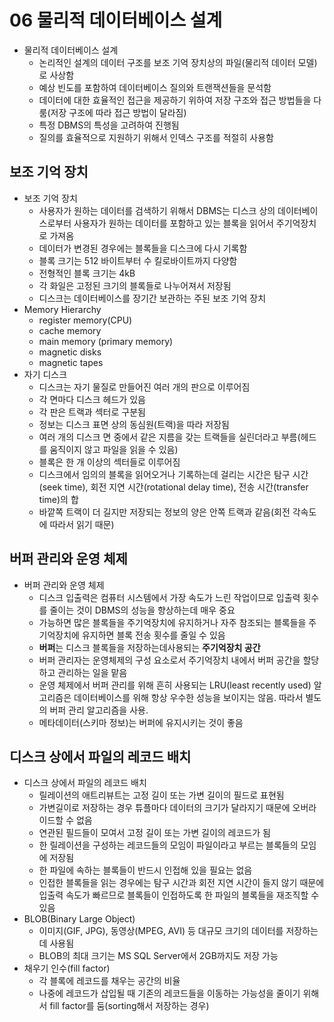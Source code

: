 # 06 물리적 데이터베이스 설계

- 물리적 데이터베이스 설계
  - 논리적인 설계의 데이터 구조를 보조 기억 장치상의 파일(물리적 데이터 모델)로 사상함
  - 예상 빈도를 포함하여 데이터베이스 질의와 트랜잭션들을 문석함
  - 데이터에 대한 효율적인 접근을 제공하기 위하여 저장 구조와 접근 방법들을 다룸(저장 구조에 따라 접근 방법이 달라짐)
  - 특정 DBMS의 특성을 고려하여 진행됨 
  - 질의를 효율적으로 지원하기 위해서 인덱스 구조를 적절히 사용함



## 보조 기억 장치

- 보조 기억 장치
  - 사용자가 원하는 데이터를 검색하기 위해서 DBMS는 디스크 상의 데이터베이스로부터 사용자가 원하는 데이터를 포함하고 있는 블록을 읽어서 주기억장치로 가져옴
  - 데이터가 변경된 경우에는 블록들을 디스크에 다시 기록함
  - 블록 크기는 512 바이트부터 수 킬로바이트까지 다양함
  - 전형적인 블록 크기는 4kB
  - 각 화일은 고정된 크기의 블록들로 나누어져서 저장됨
  - 디스크는 데이터베이스를 장기간 보관하는 주된 보조 기억 장치
- Memory Hierarchy
  - register memory(CPU)
  - cache memory
  - main memory (primary memory)
  - magnetic disks
  - magnetic tapes
- 자기 디스크
  - 디스크는 자기 물질로 만들어진 여러 개의 판으로 이루어짐 
  - 각 면마다 디스크 헤드가 있음
  - 각 판은 트랙과 섹터로 구분됨
  - 정보는 디스크 표면 상의 동심원(트랙)을 따라 저장됨
  - 여러 개의 디스크 면 중에서 같은 지름을 갖는 트랙들을 실린더라고 부름(헤드를 움직이지 않고 파일을 읽을 수 있음)
  - 블록은 한 개 이상의 섹터들로 이루어짐
  - 디스크에서 임의의 블록을 읽어오거나 기록하는데 걸리는 시간은 탐구 시간(seek time), 회전 지연 시간(rotational delay time), 전송 시간(transfer time)의 합
  - 바깥쪽 트랙이 더 길지만 저장되는 정보의 양은 안쪽 트랙과 같음(회전 각속도에 따라서 읽기 때문)



## 버퍼 관리와 운영 체제

- 버퍼 관리와 운영 체제
  - 디스크 입출력은 컴퓨터 시스템에서 가장 속도가 느린 작업이므로 입출력 횟수를 줄이는 것이 DBMS의 성능을 향상하는데 매우 중요
  - 가능하면 많은 블록들을 주기억장치에 유지하거나 자주 참조되는 블록들을 주기억장치에 유지하면 블록 전송 횟수를 줄일 수 있음
  - **버퍼**는 디스크 블록들을 저장하는데사용되는 **주기억장치 공간**
  - 버퍼 관리자는 운영체제의 구성 요소로서 주기억장치 내에서 버퍼 공간을 할당하고 관리하는 일을 맡음
  - 운영 체제에서 버퍼 관리를 위해 흔히 사용되는 LRU(least recently used) 알고리즘은 데이터베이스를 위해 항상 우수한 성능을 보이지는 않음. 따라서 별도의 버퍼 관리 알고리즘을 사용.
  - 메타데이터(스키마 정보)는 버퍼에 유지시키는 것이 좋음



## 디스크 상에서 파일의 레코드 배치

- 디스크 상에서 파일의 레코드 배치
  - 릴레이션의 애트리뷰트는 고정 길이 또는 가변 길이의 필드로 표현됨
  - 가변길이로 저장하는 경우 튜플마다 데이터의 크기가 달라지기 때문에 오버라이드할 수 없음
  - 연관된 필드들이 모여서 고정 길이 또는 가변 길이의 레코드가 됨
  - 한 릴레이션을 구성하는 레코드들의 모임이 파일이라고 부르는 블록들의 모임에 저장됨
  - 한 파일에 속하는 블록들이 반드시 인접해 있을 필요는 없음
  - 인접한 블록들을 읽는 경우에는 탐구 시간과 회전 지연 시간이 들지 않기 때문에 입출력 속도가 빠르므로 블록들이 인접하도록 한 파일의 블록들을 재조직할 수 있음
- BLOB(Binary Large Object)
  - 이미지(GIF, JPG), 동영상(MPEG, AVI) 등 대규모 크기의 데이터를 저장하는데 사용됨
  - BLOB의 최대 크기는 MS SQL Server에서 2GB까지도 저장 가능
- 채우기 인수(fill factor)
  - 각 블록에 레코드를 채우는 공간의 비율
  - 나중에 레코드가 삽입될 때 기존의 레코드들을 이동하는 가능성을 줄이기 위해서 fill factor를 둠(sorting해서 저장하는 경우)

